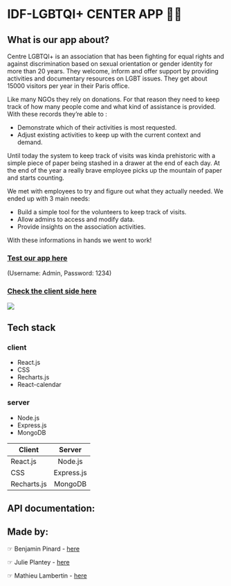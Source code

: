 # IDF-LGBTQI+ CENTER APP :rainbow_flag:

## What is our app about?

Centre LGBTQI+ is an association that has been fighting for equal rights and against discrimination based on sexual orientation or gender identity for more than 20 years.
They welcome, inform and offer support by providing activities and documentary resources on LGBT issues. They get about 15000 visitors per year in their Paris office.

Like many NGOs they rely on donations. For that reason they need to keep track of how many people come and what kind of assistance is provided. With these records they’re able to :
- Demonstrate which of their activities is most requested.
- Adjust existing activities to keep up with the current context and demand.

Until today the system to keep track of visits was kinda prehistoric with a simple piece of paper being stashed in a drawer at the end of each day. 
At the end of the year a really brave employee picks up the mountain of paper and starts counting.

We met with employees to try and figure out what they actually needed. We ended up with 3 main needs:
- Build a simple tool for the volunteers to keep track of visits.
- Allow admins to access and modify data.
- Provide insights on the association activities.

With these informations in hands we went to work!

### [Test our app here](https://lgbtqi-plus-test.herokuapp.com/)

(Username: Admin, Password: 1234)

### [Check the client side here](https://github.com/benpin31/LGBT-center-client)

![](https://media0.giphy.com/media/l4hvNQ8U3bFysxC4wr/giphy.gif)

## Tech stack

### client
- React.js
- CSS
- Recharts.js
- React-calendar

### server
- Node.js
- Express.js
- MongoDB

| Client   |     Server    |
|----------|:-------------:|
| React.js |  Node.js      |
| CSS      |  Express.js   |
| Recharts.js | MongoDB |

## API documentation:

## Made by:

☞ Benjamin Pinard - [here](https://github.com/benpin31)

☞ Julie Plantey - [here](https://github.com/ronronscelestes)

☞ Mathieu Lambertin - [here](https://github.com/Mathoz)

